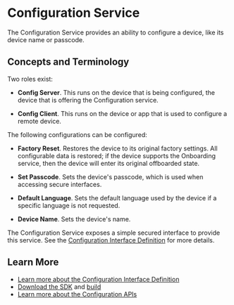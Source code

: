 # Configuration Service

The Configuration Service provides an ability to
configure a device, like its device name or passcode.

## Concepts and Terminology

Two roles exist:
* **Config Server**. This runs on the device that is being configured,
  the device that is offering the Configuration service.

* **Config Client**. This runs on the device or app that is used to
  configure a remote device.

The following configurations can be configured:

* **Factory Reset**. Restores the device to its original
  factory settings. All configurable data is restored;
  if the device supports the Onboarding service, then
  the device will enter its original offboarded state.

* **Set Passcode**. Sets the device's passcode, which
  is used when accessing secure interfaces.

* **Default Language**. Sets the default language used
  by the device if a specific language is not requested.

* **Device Name**. Sets the device's name.

The Configuration Service exposes a simple secured
interface to provide this service. See the
[Configuration Interface Definition][config-interface]
for more details.

## Learn More

* [Learn more about the Configuration Interface Definition][config-interface]
* [Download the SDK][download] and [build][build]
* [Learn more about the Configuration APIs][api-guide]

[config-interface]: /learn/core/configuration/interface
[download]: https://allseenalliance.org/framework/download
[build]: /develop/building
[api-guide]: /develop/api-guide/config
